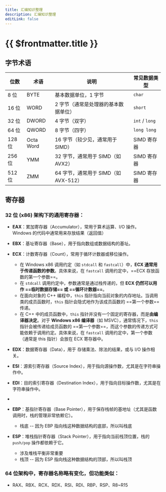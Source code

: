 ```yaml
---
title: 汇编知识整理
description: 汇编知识整理
editLink: false
---
```


# {{ $frontmatter.title }}

## 字节术语

| 位数   | 术语      | 说明                                 | 常见数据类型   |
| ------ | --------- | ------------------------------------ | -------------- |
| 8 位   | BYTE      | 基本数据单位，1 字节                 | `char`         |
| 16 位  | WORD      | 2 字节（通常是处理器的基本数据单位） | `short`        |
| 32 位  | DWORD     | 4 字节（双字）                       | `int` / `long` |
| 64 位  | QWORD     | 8 字节（四字）                       | `long long`    |
| 128 位 | Octa Word | 16 字节（较少见，通常用于 SIMD）     | SIMD 寄存器    |
| 256 位 | YMM       | 32 字节，通常用于 SIMD（如 AVX2）    | SIMD 寄存器    |
| 512 位 | ZMM       | 64 字节，通常用于 SIMD（如 AVX-512） | SIMD 寄存器    |

## 寄存器

### 32 位 (x86) 架构下的通用寄存器：

- **EAX**：累加寄存器（Accumulator），常用于算术运算、I/O 操作。  
  <span class="emp">Windows 的代码中通常用来存放结果（返回值）</span>

- **EBX**：基址寄存器（Base），用于指向数组或数据结构的基址。

- **ECX**：计数寄存器（Count），常用于循环计数器或移位操作。

  - 在 Windows x86 调用约定（如 `stdcall` 和 `fastcall`）中，**ECX 通常用于传递函数的参数**。具体来说，在 `fastcall` 调用约定中，==ECX 存放函数的第一个参数==。
  - 在 `stdcall` 调用约定中，参数通常是通过栈传递的，但 **ECX 仍然可以用作 ==临时数据存储== 或 ==循环计数器==**。
  - 在面向对象的 C++ 编程中，`this` 指针指向当前对象的内存地址。当调用类的成员函数时，`this` 指针会隐式地作为该成员函数的 ==第一个参数== 传递。
  - 在 C++ 中的成员函数中，`this` 指针并没有一个固定的寄存器，而是**由编译器决定**。对于 **Windows x86 编译器**（如 MSVC），通常情况下，`this` 指针会被传递给成员函数的 ==第一个参数==，而这个参数的传递方式可能依赖于调用约定。具体来说，在 `fastcall` 调用约定中，<span class="emp">第一个参数（通常是 this 指针）会放在 ECX 寄存器中</span>。

- **EDX**：数据寄存器（Data），用于 <span class="emp">存储乘法、除法的结果</span>，或与 I/O 操作相关。

- **ESI**：源索引寄存器（Source Index），用于指向源操作数，尤其是在字符串操作中。

- **EDI**：目的索引寄存器（Destination Index），用于指向目标操作数，尤其是在字符串操作中。
-
- **EBP**：基指针寄存器（Base Pointer），用于保存栈帧的基地址（尤其是函数调用时，栈的管理非常依赖它）。
  - 栈底 -- 因为 EBP 指向栈这种数据结构的底部，所以叫栈底
- **ESP**：堆栈指针寄存器（Stack Pointer），用于指向当前栈顶位置，栈的 `push/pop` 操作都依赖于它。
  - 涉及堆栈平衡非常重要
  - 栈顶 -- 因为 ESP 指向栈这种数据结构的顶部，所以叫栈顶

### 64 位架构中，寄存器名称略有变化，但功能类似：

- RAX、RBX、RCX、RDX、RSI、RDI、RBP、RSP、R8~R15
